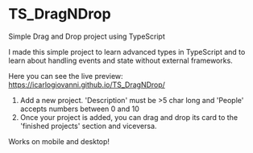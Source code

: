 # TS_DragNDrop
Simple Drag and Drop project using TypeScript

I made this simple project to learn advanced types in TypeScript and to learn about handling events and state without external frameworks.

Here you can see the live preview: https://icarlogiovanni.github.io/TS_DragNDrop/

1) Add a new project. 'Description' must be >5 char long and 'People' accepts numbers between 0 and 10
2) Once your project is added, you can drag and drop its card to the 'finished projects' section and viceversa.

Works on mobile and desktop!
